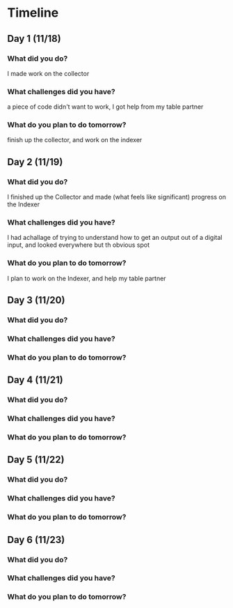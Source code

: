 # Timeline

## Day 1 (11/18)

### What did you do?
I made work on the collector

### What challenges did you have?
a piece of code didn't want to work, I got help from my table partner

### What do you plan to do tomorrow?
finish up the collector, and work on the indexer

## Day 2 (11/19)

### What did you do?
I finished up the Collector and made (what feels like significant) progress on the Indexer
### What challenges did you have?
I had achallage of trying to understand how to get an output out of a digital input, and looked everywhere but th obvious spot
### What do you plan to do tomorrow?
I plan to work on the Indexer, and help my table partner
## Day 3 (11/20)

### What did you do?

### What challenges did you have?

### What do you plan to do tomorrow?

## Day 4 (11/21)

### What did you do?

### What challenges did you have?

### What do you plan to do tomorrow?

## Day 5 (11/22)

### What did you do?

### What challenges did you have?

### What do you plan to do tomorrow?

## Day 6 (11/23)

### What did you do?

### What challenges did you have?

### What do you plan to do tomorrow?
